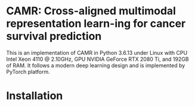 # CAMR: Cross-aligned multimodal representation learn-ing for cancer survival prediction
This is an implementation of CAMR in Python 3.6.13 under Linux with CPU Intel Xeon 4110 @ 2.10GHz, GPU NVIDIA GeForce RTX 2080 Ti, and 192GB of RAM. It follows a modern deep learning design and is implemented by PyTorch platform.
# Installation
